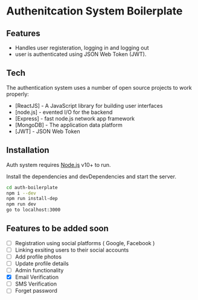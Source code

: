 # Authenitcation System Boilerplate

## Features

- Handles user registeration, logging in and logging out
- user is authenticated using JSON Web Token (JWT).

## Tech

The authentication system uses a number of open source projects to work properly:

- [ReactJS] - A JavaScript library for building user interfaces
- [node.js] - evented I/O for the backend
- [Express] - fast node.js network app framework
- [MongoDB] - The application data platform
- [JWT] - JSON Web Token

## Installation

Auth system requires [Node.js](https://nodejs.org/) v10+ to run.

Install the dependencies and devDependencies and start the server.

```sh
cd auth-boilerplate
npm i --dev
npm run install-dep
npm run dev
go to localhost:3000
```

## Features to be added soon

- [ ] Registration using social platforms ( Google, Facebook )
- [ ] Linking exsiting users to their social accounts
- [ ] Add profile photos
- [ ] Update profile details
- [ ] Admin functionality
- [x] Email Verification
- [ ] SMS Verification
- [ ] Forget password
